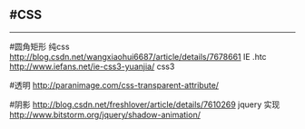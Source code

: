 #CSS
-----



-----
#圆角矩形
纯css http://blog.csdn.net/wangxiaohui6687/article/details/7678661
IE .htc http://www.iefans.net/ie-css3-yuanjia/
css3 

#透明
http://paranimage.com/css-transparent-attribute/


#阴影 
http://blog.csdn.net/freshlover/article/details/7610269
jquery 实现 http://www.bitstorm.org/jquery/shadow-animation/

